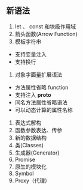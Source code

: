 ## 新语法 ##

1. let 、 const 和块级作用域
1. 箭头函数(Arrow Function)
1. 模板字符串
- 支持变量注入
- 支持换行
1. 对象字面量扩展语法

- 方法属性省略 function
- 支持注入 __proto__
- 同名方法属性省略语法
- 可以动态计算的属性名称

1. 表达式解构
1. 函数参数表达、传参
1. 新的数据结构
1. 类(Classes)
1. 生成器(Generator)
1. Promise
1. 原生的模块化
1. Symbol
2. Proxy（代理）